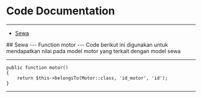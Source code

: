 # Code Documentation

---

- [Sewa](#section-1)

<a name="section-1">
## Sewa
---

<larecipe-badge type="success" rounded>
Function motor
</larecipe-badge>
---

<larecipe-badge type="warning" rounded>
Code berikut ini digunakan untuk mendapatkan nilai pada model motor yang terkait dengan model sewa
</larecipe-badge>

---

```
public function motor()
{
    return $this->belongsTo(Motor::class, 'id_motor', 'id');
}
```

---